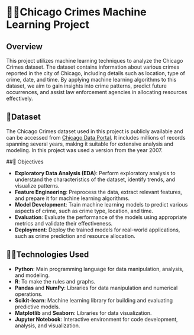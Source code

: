 # 🕵️‍♂️Chicago Crimes Machine Learning Project

## Overview
This project utilizes machine learning techniques to analyze the Chicago Crimes dataset. The dataset contains information about various crimes reported in the city of Chicago, including details such as location, type of crime, date, and time. By applying machine learning algorithms to this dataset, we aim to gain insights into crime patterns, predict future occurrences, and assist law enforcement agencies in allocating resources effectively.

## 📔Dataset
The Chicago Crimes dataset used in this project is publicly available and can be accessed from [Chicago Data Portal](https://data.cityofchicago.org/Public-Safety/Crimes-2001-to-Present/ijzp-q8t2). It includes millions of records spanning several years, making it suitable for extensive analysis and modeling.
In this project was used a version from the year 2007.

##🎯 Objectives
- **Exploratory Data Analysis (EDA)**: Perform exploratory analysis to understand the characteristics of the dataset, identify trends, and visualize patterns.
- **Feature Engineering**: Preprocess the data, extract relevant features, and prepare it for machine learning algorithms.
- **Model Development**: Train machine learning models to predict various aspects of crime, such as crime type, location, and time.
- **Evaluation**: Evaluate the performance of the models using appropriate metrics and validate their effectiveness.
- **Deployment**: Deploy the trained models for real-world applications, such as crime prediction and resource allocation.

## 👨‍💻Technologies Used
- **Python**: Main programming language for data manipulation, analysis, and modeling.
- **R**: To make the rules and graphs.
- **Pandas** and **NumPy**: Libraries for data manipulation and numerical operations.
- **Scikit-learn**: Machine learning library for building and evaluating predictive models.
- **Matplotlib** and **Seaborn**: Libraries for data visualization.
- **Jupyter Notebook**: Interactive environment for code development, analysis, and visualization.
